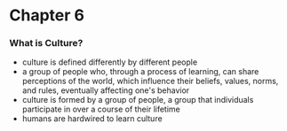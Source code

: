 # Chapter 6

### What is Culture?
* culture is defined differently by different people
* a group of people who, through a process of learning, can share perceptions of the world, which influence their beliefs, values, norms, and rules, eventually affecting one's behavior
* culture is formed by a group of people, a group that individuals participate in over a course of their lifetime
* humans are hardwired to learn culture

